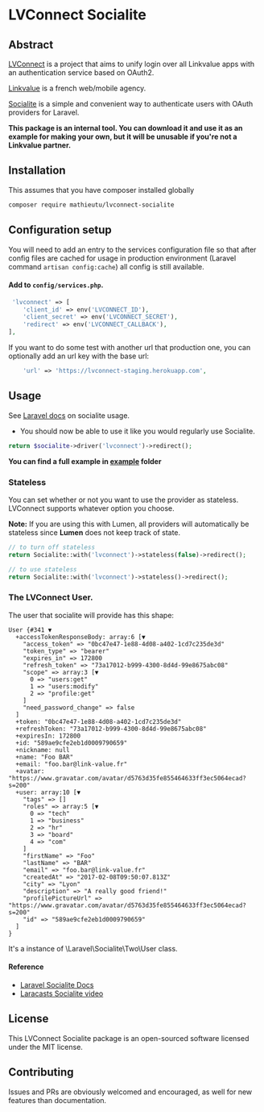 # LVConnect Socialite

## Abstract

[LVConnect](https://gitlab.com/LinkValue/Lab/LVConnect/LvConnect) is a project that aims to unify login over all Linkvalue apps with an authentication service based on OAuth2.

[Linkvalue](https://link-value.fr) is a french web/mobile agency.

[Socialite](https://github.com/laravel/socialite) is a simple and convenient way to authenticate users with OAuth providers for Laravel. 

**This package is an internal tool. You can download it and use it as an example for making your own, but it will be unusable if you're not a Linkvalue partner.** 
  
## Installation

This assumes that you have composer installed globally
```bash
composer require mathieutu/lvconnect-socialite
```

## Configuration setup

You will need to add an entry to the services configuration file so that after config files are cached for usage in production environment (Laravel command `artisan config:cache`) all config is still available.

#### Add to `config/services.php`.

```php
 'lvconnect' => [
    'client_id' => env('LVCONNECT_ID'),
    'client_secret' => env('LVCONNECT_SECRET'),
    'redirect' => env('LVCONNECT_CALLBACK'),
],
```

If you want to do some test with another url that production one, you can optionally add an url key with the base url: 
```php
    'url' => 'https://lvconnect-staging.herokuapp.com',
```

## Usage

See [Laravel docs](https://laravel.com/docs/master/socialite) on socialite usage.

* You should now be able to use it like you would regularly use Socialite.

```php
return $socialite->driver('lvconnect')->redirect();
```

**You can find a full example in [example](https://github.com/mathieutu/lvconnect-socialite/tree/master/example) folder**

### Stateless

You can set whether or not you want to use the provider as stateless. LVConnect supports whatever option you choose.

**Note:** If you are using this with Lumen, all providers will automatically be stateless since **Lumen** does not keep track of state.

```php
// to turn off stateless
return Socialite::with('lvconnect')->stateless(false)->redirect();

// to use stateless
return Socialite::with('lvconnect')->stateless()->redirect();
```

### The LVConnect User.

The user that socialite will provide has this shape:
```
User {#341 ▼
  +accessTokenResponseBody: array:6 [▼
    "access_token" => "0bc47e47-1e88-4d08-a402-1cd7c235de3d"
    "token_type" => "bearer"
    "expires_in" => 172800
    "refresh_token" => "73a17012-b999-4300-8d4d-99e8675abc08"
    "scope" => array:3 [▼
      0 => "users:get"
      1 => "users:modify"
      2 => "profile:get"
    ]
    "need_password_change" => false
  ]
  +token: "0bc47e47-1e88-4d08-a402-1cd7c235de3d"
  +refreshToken: "73a17012-b999-4300-8d4d-99e8675abc08"
  +expiresIn: 172800
  +id: "589ae9cfe2eb1d0009790659"
  +nickname: null
  +name: "Foo BAR"
  +email: "foo.bar@link-value.fr"
  +avatar: "https://www.gravatar.com/avatar/d5763d35fe855464633ff3ec5064ecad?s=200"
  +user: array:10 [▼
    "tags" => []
    "roles" => array:5 [▼
      0 => "tech"
      1 => "business"
      2 => "hr"
      3 => "board"
      4 => "com"
    ]
    "firstName" => "Foo"
    "lastName" => "BAR"
    "email" => "foo.bar@link-value.fr"
    "createdAt" => "2017-02-08T09:50:07.813Z"
    "city" => "Lyon"
    "description" => "A really good friend!"
    "profilePictureUrl" => "https://www.gravatar.com/avatar/d5763d35fe855464633ff3ec5064ecad?s=200"
    "id" => "589ae9cfe2eb1d0009790659"
  ]
}
```

It's a instance of \Laravel\Socialite\Two\User class.

#### Reference

* [Laravel Socialite Docs](https://laravel.com/docs/master/socialite)
* [Laracasts Socialite video](https://laracasts.com/series/whats-new-in-laravel-5/episodes/9)

## License

This LVConnect Socialite package is an open-sourced software licensed under the MIT license.

## Contributing

Issues and PRs are obviously welcomed and encouraged, as well for new features than documentation.
